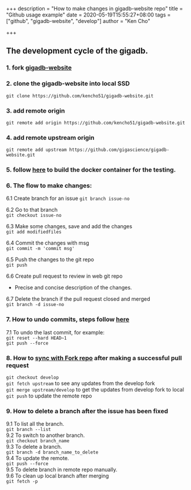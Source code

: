 +++
description = "How to make changes in gigadb-website repo"
title = "Github usage example"
date = 2020-05-19T15:55:27+08:00
tags = ["github", "gigadb-website", "develop"]
author = "Ken Cho"

+++
## The development cycle of the gigadb.  
 
### 1. fork [gigadb-website](https://github.com/gigascience/gigadb-website)

### 2. clone the gigadb-website into local SSD  
```git clone https://github.com/kencho51/gigadb-website.git```

### 3. add remote origin  
```git remote add origin https://github.com/kencho51/gigadb-website.git```

### 4. add remote upstream origin
```git remote add upstream https://github.com/gigascience/gigadb-website.git```

### 5. follow [here](https://github.com/kencho51/gigadb-website/tree/develop) to build the docker container for the testing.  

### 6. The flow to make changes:  

6.1 Create branch for an issue
```git branch issue-no```  

6.2 Go to that branch  
```git checkout issue-no```  

6.3 Make some changes, save and add the changes      
```git add modifiedfiles```  

6.4 Commit the changes with msg    
```git commit -m 'commit msg'``` 

6.5 Push the changes to the git repo     
```git push```  

6.6 Create pull request to review in web git repo    
- Precise and concise description of the changes.
 
6.7 Delete the branch if the pull request closed and merged  
```git branch -d issue-no```  


### 7. How to undo commits, steps follow [here](https://devconnected.com/how-to-undo-last-git-commit/)  

7.1 To undo the last commit, for example:    
`git reset --hard HEAD~1`  
`git push --force`  

### 8. How to [sync with Fork repo](https://help.github.com/en/github/collaborating-with-issues-and-pull-requests/syncing-a-fork) after making a successful pull request  
`git checkout develop`  
`git fetch upstream` to see any updates from the develop fork   
`git merge upstream/develop` to get the updates from develop fork to local  
`git push` to update the remote repo  

### 9. How to delete a branch after the issue has been fixed
   
9.1 To list all the branch.  
`git branch --list`  
9.2 To switch to another branch.    
`git checkout branch_name`  
9.3 To delete a branch.  
`git branch -d branch_name_to_delete`  
9.4 To update the remote.  
`git push --force`  
9.5 To delete branch in remote repo manually.  
9.6 To clean up local branch after merging  
`git fetch -p`
